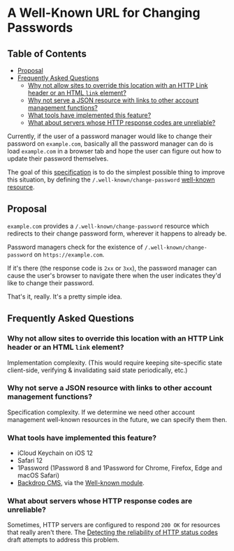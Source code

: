 # A Well-Known URL for Changing Passwords

<!-- START doctoc generated TOC please keep comment here to allow auto update -->
<!-- DON'T EDIT THIS SECTION, INSTEAD RE-RUN doctoc TO UPDATE -->
## Table of Contents

- [Proposal](#proposal)
- [Frequently Asked Questions](#frequently-asked-questions)
  - [Why not allow sites to override this location with an HTTP Link header or an HTML `link` element?](#why-not-allow-sites-to-override-this-location-with-an-http-link-header-or-an-html-link-element)
  - [Why not serve a JSON resource with links to other account management functions?](#why-not-serve-a-json-resource-with-links-to-other-account-management-functions)
  - [What tools have implemented this feature?](#what-tools-have-implemented-this-feature)
  - [What about servers whose HTTP response codes are unreliable?](#what-about-servers-whose-http-response-codes-are-unreliable)

<!-- END doctoc generated TOC please keep comment here to allow auto update -->

Currently, if the user of a password manager would like to change their password on `example.com`, basically all the password manager can do is load `example.com` in a browser tab and hope the user can figure out how to update their password themselves.

The goal of this [specification](https://w3c.github.io/webappsec-change-password-url/) is to do the simplest possible thing to improve this situation, by defining the <code>/.well-known/change-password</code> [well-known resource](https://tools.ietf.org/html/rfc5785).

## Proposal

`example.com` provides a `/.well-known/change-password` resource which redirects to their change password form, wherever it happens to already be.

Password managers check for the existence of `/.well-known/change-password` on `https://example.com`.

If it's there (the response code is `2xx` or `3xx`), the password manager can cause the user's browser to navigate there when the user indicates they'd like to change their password.

That's it, really. It's a pretty simple idea.

## Frequently Asked Questions

### Why not allow sites to override this location with an HTTP Link header or an HTML `link` element?

Implementation complexity. (This would require keeping site-specific state client-side, verifying & invalidating said state periodically, etc.)

### Why not serve a JSON resource with links to other account management functions?

Specification complexity. If we determine we need other account management well-known resources in the future, we can specify them then.

### What tools have implemented this feature?

* iCloud Keychain on iOS 12
* Safari 12
* 1Password (1Password 8 and 1Password for Chrome, Firefox, Edge and macOS Safari)
* [Backdrop CMS](https://backdropcms.org/), via the [Well-known module](https://backdropcms.org/project/well_known).

### What about servers whose HTTP response codes are unreliable?

Sometimes, HTTP servers are configured to respond `200 OK` for resources that really aren't there. The [Detecting the reliability of HTTP status codes](https://w3c.github.io/webappsec-change-password-url/response-code-reliability.html) draft attempts to address this problem.
